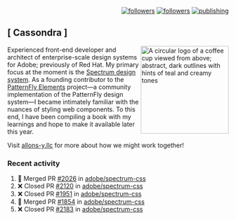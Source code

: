 <p align="right"><a rel="me" href="https://front-end.social/@castastrophe">
    <img alt="followers" title="Follow me on Mastodon" src="https://img.shields.io/mastodon/follow/109297102751309835?domain=https%3A%2F%2Ffront-end.social&label=Follow&logo=mastodon&logoColor=white&style=for-the-badge&labelColor=008080&color=006969"/></a>
  <a href="https://codepen.io/castastrophe/">
    <img alt="followers" title="Follow me on CodePen" src="https://img.shields.io/badge/16-1?color=640464&labelColor=7c007c&style=for-the-badge&logo=codepen&label=Follow"/></a>
<a href="https://castastrophe.medium.com/">
    <img alt="publishing" title="View articles on Medium" src="https://img.shields.io/badge/107-1?color=666&labelColor=444&label=subscribe&logo=medium&logoColor=white&style=for-the-badge"/></a>
</p>

## [&nbsp;Cassondra&nbsp;]

<img align="right" src="https://github-production-user-asset-6210df.s3.amazonaws.com/1840295/253016758-ba468774-1cd3-42c2-8f43-947b5eeb5edf.png" height="200" alt="A circular logo of a coffee cup viewed from above; abstract, dark outlines with hints of teal and creamy tones">

Experienced front-end developer and architect of enterprise-scale design systems for Adobe; previously of Red Hat. My primary focus at the moment is the [Spectrum design system](https://github.com/adobe/spectrum-css). As a founding contributor to the [PatternFly&nbsp;Elements](https://github.com/patternfly/patternfly-elements) project&mdash;a community implementation of the PatternFly design system&mdash;I became intimately familiar with the nuances of styling web components. To this end, I have been compiling a book with my learnings and hope to make it available later this year.

Visit [allons-y.llc](http://allons-y.llc/) for more about how we might work together!

### Recent activity

<!--START_SECTION:activity-->
1. 🎉 Merged PR [#2026](https://github.com/adobe/spectrum-css/pull/2026) in [adobe/spectrum-css](https://github.com/adobe/spectrum-css)
2. ❌ Closed PR [#2120](https://github.com/adobe/spectrum-css/pull/2120) in [adobe/spectrum-css](https://github.com/adobe/spectrum-css)
3. ❌ Closed PR [#1951](https://github.com/adobe/spectrum-css/pull/1951) in [adobe/spectrum-css](https://github.com/adobe/spectrum-css)
4. 🎉 Merged PR [#1854](https://github.com/adobe/spectrum-css/pull/1854) in [adobe/spectrum-css](https://github.com/adobe/spectrum-css)
5. ❌ Closed PR [#2183](https://github.com/adobe/spectrum-css/pull/2183) in [adobe/spectrum-css](https://github.com/adobe/spectrum-css)
<!--END_SECTION:activity-->

